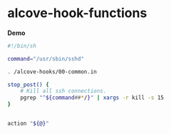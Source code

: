 # alcove-hook-functions

**Demo**
```sh
#!/bin/sh

command="/usr/sbin/sshd"

. /alcove-hooks/00-common.in

stop_post() {
	# Kill all ssh connections.
	pgrep "^${command##*/}" | xargs -r kill -s 15
}


action "${@}"
```

